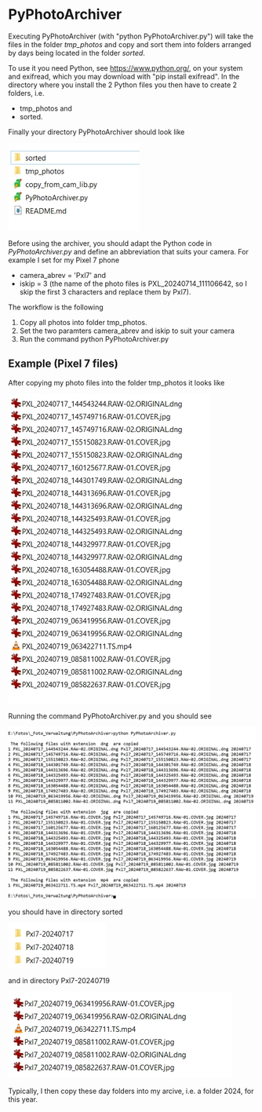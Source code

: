 # PyPhotoArchiver

Executing PyPhotoArchiver (with "python PyPhotoArchiver.py") will take the files in the folder *tmp_photos* and copy and sort them into folders arranged by days being located in the folder *sorted*.

To use it you need Python, see https://www.python.org/, on your system and exifread, which you may download with "pip install exifread". In the directory where you install the 2 Python files you then have to create 2 folders, i.e.

* tmp_photos and
* sorted.

Finally your directory PyPhotoArchiver should look like

![contents of PyPhotoArchiver](pictures/Bild_01.jpg)

Before using the archiver, you should adapt the Python code in *PyPhotoArchiver.py* and define an abbreviation that suits your camera. For example I set for my Pixel 7 phone

* camera_abrev = 'Pxl7' and
* iskip = 3 (the name of the photo files is PXL_20240714_111106642, so I skip the first 3 characters and replace them by Pxl7).

The workflow is the following

1. Copy all photos into folder tmp_photos.
2. Set the two paramters camera_abrev and iskip to suit your camera
3. Run the command python PyPhotoArchiver.py

## Example (Pixel 7 files)

After copying my photo files into the folder tmp_photos it looks like

![contents of tmp_photos](pictures/Bild_02.jpg)

Running the command PyPhotoArchiver.py and you should see

![python command window](pictures/Bild_05.jpg)

you should have in directory sorted

![contents of sorteds](pictures/Bild_03.jpg)

and in directory Pxl7-20240719

![contents of Pxl7-20240719](pictures/Bild_04.jpg)

Typically, I then copy these day folders into my arcive, i.e. a folder 2024, for this year.
